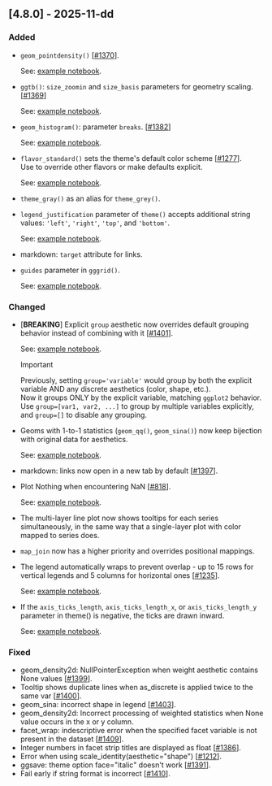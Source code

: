 ## [4.8.0] - 2025-11-dd

### Added

- `geom_pointdensity()` [[#1370](https://github.com/JetBrains/lets-plot/issues/1370)].

  See: [example notebook](https://nbviewer.org/github/JetBrains/lets-plot/blob/master/docs/f-25e/geom_pointdensity.ipynb).

- `ggtb()`: `size_zoomin` and `size_basis` parameters for geometry scaling. [[#1369](https://github.com/JetBrains/lets-plot/issues/1369)]
  
  See: [example notebook](https://nbviewer.org/github/JetBrains/lets-plot/blob/master/docs/f-25e/ggtb_size_zoomin.ipynb).

- `geom_histogram()`: parameter `breaks`. [[#1382](https://github.com/JetBrains/lets-plot/issues/1382)]

    See: [example notebook](https://nbviewer.org/github/JetBrains/lets-plot/blob/master/docs/f-25e/geom_histogram_param_breaks.ipynb).

- `flavor_standard()` sets the theme's default color scheme [[#1277](https://github.com/JetBrains/lets-plot/issues/1277)]. <br>
  Use to override other flavors or make defaults explicit.

  See: [example notebook](https://nbviewer.org/github/JetBrains/lets-plot/blob/master/docs/f-25e/flavor_standard.ipynb).
  
- `theme_gray()` as an alias for `theme_grey()`.

- `legend_justification` parameter of `theme()` accepts additional string values: `'left'`, `'right'`, `'top'`, and `'bottom'`.

  See: [example notebook](https://nbviewer.org/github/JetBrains/lets-plot/blob/master/docs/f-25e/legend_justification.ipynb).

- markdown: `target` attribute for links.

- `guides` parameter in `gggrid()`.

  See: [example notebook](https://nbviewer.org/github/JetBrains/lets-plot/blob/master/docs/f-25e/gggrid_legend_collect.ipynb).

### Changed

- [**BREAKING**] Explicit `group` aesthetic now overrides default grouping behavior instead of combining with it [[#1401](https://github.com/JetBrains/lets-plot/issues/1401)].

  See: [example notebook](https://nbviewer.org/github/JetBrains/lets-plot/blob/master/docs/f-25e/group_override_defaults.ipynb).
  > [!IMPORTANT]
  > Previously, setting `group='variable'` would group by both the explicit variable AND any discrete
  > aesthetics (color, shape, etc.). \
  > Now it groups ONLY by the explicit variable, matching `ggplot2` behavior. \
  > Use `group=[var1, var2, ...]` to group by multiple variables explicitly, \
  > and `group=[]` to disable any grouping. 

- Geoms with 1-to-1 statistics (`geom_qq()`, `geom_sina()`) now keep bijection with original data for aesthetics.

  See: [example notebook](https://nbviewer.org/github/JetBrains/lets-plot/blob/master/docs/f-25e/stat_data_bijection.ipynb).
- markdown: links now open in a new tab by default [[#1397](https://github.com/JetBrains/lets-plot/issues/1397)].

- Plot Nothing when encountering NaN [[#818](https://github.com/JetBrains/lets-plot/issues/818)].
  
  See: [example notebook](https://nbviewer.lp.hil-hk.com/github/JetBrains/lets-plot/blob/master/docs/f-25e/geom_path_with_breaks_at_NaN.ipynb).
- The multi-layer line plot now shows tooltips for each series simultaneously, in the same way that a single-layer plot with color mapped to series does.
- `map_join` now has a higher priority and overrides positional mappings.
- The legend automatically wraps to prevent overlap - up to 15 rows for vertical legends and 5 columns for horizontal ones [[#1235](https://github.com/JetBrains/lets-plot/issues/1235)].

  See: [example notebook](https://nbviewer.lp.hil-hk.com/github/JetBrains/lets-plot/blob/master/docs/f-25e/legend_wrap.ipynb).
- If the `axis_ticks_length`, `axis_ticks_length_x`, or `axis_ticks_length_y` parameter in theme() is negative, the ticks are drawn inward.

  See: [example notebook](https://nbviewer.lp.hil-hk.com/github/JetBrains/lets-plot/blob/master/docs/f-25e/axis_tick_direction.ipynb).


### Fixed

- geom_density2d: NullPointerException when weight aesthetic contains None values [[#1399](https://github.com/JetBrains/lets-plot/issues/1399)].
- Tooltip shows duplicate lines when as_discrete is applied twice to the same var [[#1400](https://github.com/JetBrains/lets-plot/issues/1400)].
- geom_sina: incorrect shape in legend [[#1403](https://github.com/JetBrains/lets-plot/issues/1403)].
- geom_density2d: Incorrect processing of weighted statistics when None value occurs in the x or y column.
- facet_wrap: indescriptive error when the specified facet variable is not present in the dataset [[#1409](https://github.com/JetBrains/lets-plot/issues/1409)].
- Integer numbers in facet strip titles are displayed as float [[#1386](https://github.com/JetBrains/lets-plot/issues/1386)].
- Error when using scale_identity(aesthetic="shape") [[#1212](https://github.com/JetBrains/lets-plot/issues/1212)].
- ggsave: theme option face="italic" doesn't work [[#1391](https://github.com/JetBrains/lets-plot/issues/1391)].
- Fail early if string format is incorrect [[#1410](https://github.com/JetBrains/lets-plot/issues/1410)].